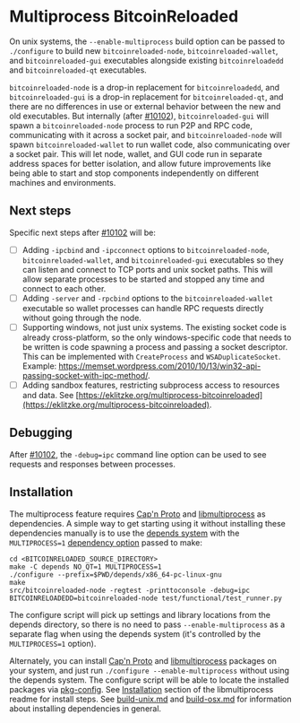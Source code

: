 # Multiprocess BitcoinReloaded

On unix systems, the `--enable-multiprocess` build option can be passed to `./configure` to build new `bitcoinreloaded-node`, `bitcoinreloaded-wallet`, and `bitcoinreloaded-gui` executables alongside existing `bitcoinreloadedd` and `bitcoinreloaded-qt` executables.

`bitcoinreloaded-node` is a drop-in replacement for `bitcoinreloadedd`, and `bitcoinreloaded-gui` is a drop-in replacement for `bitcoinreloaded-qt`, and there are no differences in use or external behavior between the new and old executables. But internally (after [#10102](https://github.com/bitcoinreloaded/bitcoinreloaded/pull/10102)), `bitcoinreloaded-gui` will spawn a `bitcoinreloaded-node` process to run P2P and RPC code, communicating with it across a socket pair, and `bitcoinreloaded-node` will spawn `bitcoinreloaded-wallet` to run wallet code, also communicating over a socket pair. This will let node, wallet, and GUI code run in separate address spaces for better isolation, and allow future improvements like being able to start and stop components independently on different machines and environments.

## Next steps

Specific next steps after [#10102](https://github.com/bitcoinreloaded/bitcoinreloaded/pull/10102) will be:

- [ ] Adding `-ipcbind` and `-ipcconnect` options to `bitcoinreloaded-node`, `bitcoinreloaded-wallet`, and `bitcoinreloaded-gui` executables so they can listen and connect to TCP ports and unix socket paths. This will allow separate processes to be started and stopped any time and connect to each other.
- [ ] Adding `-server` and `-rpcbind` options to the `bitcoinreloaded-wallet` executable so wallet processes can handle RPC requests directly without going through the node.
- [ ] Supporting windows, not just unix systems. The existing socket code is already cross-platform, so the only windows-specific code that needs to be written is code spawning a process and passing a socket descriptor. This can be implemented with `CreateProcess` and `WSADuplicateSocket`. Example: https://memset.wordpress.com/2010/10/13/win32-api-passing-socket-with-ipc-method/.
- [ ] Adding sandbox features, restricting subprocess access to resources and data. See [https://eklitzke.org/multiprocess-bitcoinreloaded](https://eklitzke.org/multiprocess-bitcoinreloaded).

## Debugging

After [#10102](https://github.com/bitcoinreloaded/bitcoinreloaded/pull/10102), the `-debug=ipc` command line option can be used to see requests and responses between processes.

## Installation

The multiprocess feature requires [Cap'n Proto](https://capnproto.org/) and [libmultiprocess](https://github.com/chaincodelabs/libmultiprocess) as dependencies. A simple way to get starting using it without installing these dependencies manually is to use the [depends system](../depends) with the `MULTIPROCESS=1` [dependency option](../depends#dependency-options) passed to make:

```
cd <BITCOINRELOADED_SOURCE_DIRECTORY>
make -C depends NO_QT=1 MULTIPROCESS=1
./configure --prefix=$PWD/depends/x86_64-pc-linux-gnu
make
src/bitcoinreloaded-node -regtest -printtoconsole -debug=ipc
BITCOINRELOADEDD=bitcoinreloaded-node test/functional/test_runner.py
```

The configure script will pick up settings and library locations from the depends directory, so there is no need to pass `--enable-multiprocess` as a separate flag when using the depends system (it's controlled by the `MULTIPROCESS=1` option).

Alternately, you can install [Cap'n Proto](https://capnproto.org/) and [libmultiprocess](https://github.com/chaincodelabs/libmultiprocess) packages on your system, and just run `./configure --enable-multiprocess` without using the depends system. The configure script will be able to locate the installed packages via [pkg-config](https://www.freedesktop.org/wiki/Software/pkg-config/). See [Installation](https://github.com/chaincodelabs/libmultiprocess#installation) section of the libmultiprocess readme for install steps. See [build-unix.md](build-unix.md) and [build-osx.md](build-osx.md) for information about installing dependencies in general.
